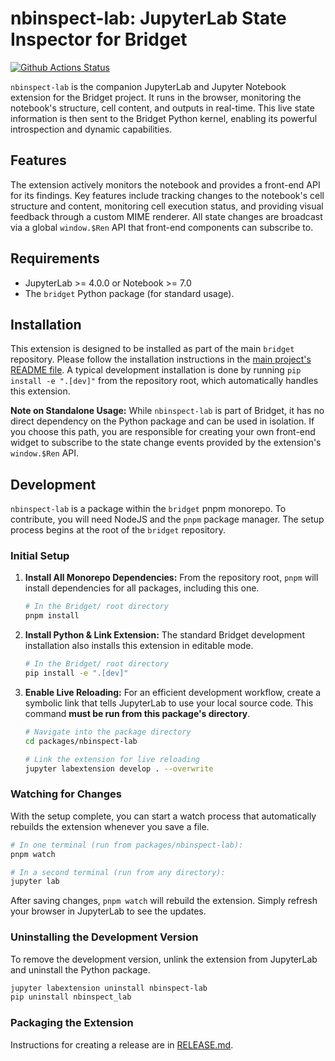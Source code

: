 # nbinspect-lab: JupyterLab State Inspector for Bridget

[![Github Actions Status](https://github.com/civvic/bridget/workflows/Build/badge.svg)](https://github.com/civvic/bridget/actions/workflows/build.yml)


`nbinspect-lab` is the companion JupyterLab and Jupyter Notebook extension for the Bridget project. It runs in the browser, monitoring the notebook's structure, cell content, and outputs in real-time. This live state information is then sent to the Bridget Python kernel, enabling its powerful introspection and dynamic capabilities.


## Features

The extension actively monitors the notebook and provides a front-end API for its findings. Key features include tracking changes to the notebook's cell structure and content, monitoring cell execution status, and providing visual feedback through a custom MIME renderer. All state changes are broadcast via a global `window.$Ren` API that front-end components can subscribe to.


## Requirements
*   JupyterLab >= 4.0.0 or Notebook >= 7.0
*   The `bridget` Python package (for standard usage).

## Installation
This extension is designed to be installed as part of the main `bridget` repository. Please follow the installation instructions in the [main project's README file](../../README.md). A typical development installation is done by running `pip install -e ".[dev]"` from the repository root, which automatically handles this extension.

**Note on Standalone Usage:** While `nbinspect-lab` is part of Bridget, it has no direct dependency on the Python package and can be used in isolation. If you choose this path, you are responsible for creating your own front-end widget to subscribe to the state change events provided by the extension's `window.$Ren` API.


## Development

`nbinspect-lab` is a package within the `bridget` pnpm monorepo. To contribute, you will need NodeJS and the `pnpm` package manager. The setup process begins at the root of the `bridget` repository.


### Initial Setup

1.  **Install All Monorepo Dependencies:** From the repository root, `pnpm` will install dependencies for all packages, including this one.
    ```bash
    # In the Bridget/ root directory
    pnpm install
    ```

2.  **Install Python & Link Extension:** The standard Bridget development installation also installs this extension in editable mode.
    ```bash
    # In the Bridget/ root directory
    pip install -e ".[dev]"
    ```

3.  **Enable Live Reloading:** For an efficient development workflow, create a symbolic link that tells JupyterLab to use your local source code. This command **must be run from this package's directory**.
    ```bash
    # Navigate into the package directory
    cd packages/nbinspect-lab

    # Link the extension for live reloading
    jupyter labextension develop . --overwrite
    ```

### Watching for Changes

With the setup complete, you can start a watch process that automatically rebuilds the extension whenever you save a file.

```bash
# In one terminal (run from packages/nbinspect-lab):
pnpm watch

# In a second terminal (run from any directory):
jupyter lab
```

After saving changes, `pnpm watch` will rebuild the extension. Simply refresh your browser in JupyterLab to see the updates.

### Uninstalling the Development Version

To remove the development version, unlink the extension from JupyterLab and uninstall the Python package.

```bash
jupyter labextension uninstall nbinspect-lab
pip uninstall nbinspect_lab
```

### Packaging the Extension

Instructions for creating a release are in [RELEASE.md](RELEASE.md).
